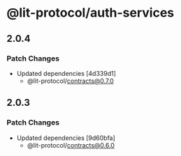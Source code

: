 # @lit-protocol/auth-services

## 2.0.4

### Patch Changes

- Updated dependencies [4d339d1]
  - @lit-protocol/contracts@0.7.0

## 2.0.3

### Patch Changes

- Updated dependencies [9d60bfa]
  - @lit-protocol/contracts@0.6.0

